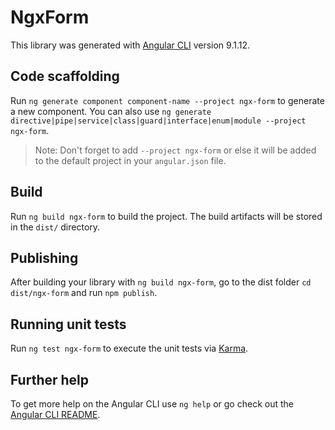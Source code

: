 # NgxForm

This library was generated with [Angular CLI](https://github.com/angular/angular-cli) version 9.1.12.

## Code scaffolding

Run `ng generate component component-name --project ngx-form` to generate a new component. You can also use `ng generate directive|pipe|service|class|guard|interface|enum|module --project ngx-form`.
> Note: Don't forget to add `--project ngx-form` or else it will be added to the default project in your `angular.json` file.

## Build

Run `ng build ngx-form` to build the project. The build artifacts will be stored in the `dist/` directory.

## Publishing

After building your library with `ng build ngx-form`, go to the dist folder `cd dist/ngx-form` and run `npm publish`.

## Running unit tests

Run `ng test ngx-form` to execute the unit tests via [Karma](https://karma-runner.github.io).

## Further help

To get more help on the Angular CLI use `ng help` or go check out the [Angular CLI README](https://github.com/angular/angular-cli/blob/master/README.md).
